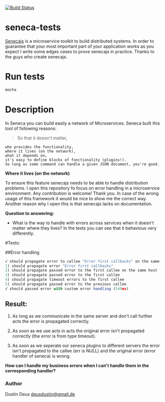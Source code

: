 [![Build Status](https://travis-ci.org/StarpTech/seneca-tests.svg?branch=master)](https://travis-ci.org/StarpTech/seneca-tests)

# seneca-tests
[Senecajs](https://github.com/senecajs/seneca) is a microservice toolkit to build distributed systems. In order to guarantee that your most important part of your application works as you expect I write some edges cases to prove senecajs in practice. Thanks to the guys who create senecajs.

# Run tests

```js
mocha
````

# Description
In Seneca you can build easily a network of Microservices. Seneca built this tool of following reasons:

> So that it doesn't matter,

    who provides the functionality,
    where it lives (on the network),
    what it depends on,
    it's easy to define blocks of functionality (plugins!).
    So long as some command can handle a given JSON document, you're good.

**Where it lives (on the network)**

To ensure this feature senecajs needs to be able to handle distribution problems. I open this repository fo focus on error handling in a microservice environment.
Any contribution is welcome! Thank you. In case of the wrong usage of this framework it would be nice to show me the correct way. Another reason why I open this is that senecajs lacks on documentation.

**Question to answering:**

- What is the way to handle with errors across services when it doesn't matter where they lives? In the tests you can see that it behavious very differently.

#Tests:

##Error handling
```js
√ should propagate error to callee "Error first callbacks" on the same host (315ms)
1) should propagate error "Error first callbacks"
2) should propagate passed error to the first callee on the same host
3) should propagate passed error to the first callee
4) should propagate timeout errors to the first callee
5) should propagate passed error to the previous callee
√ should passed error with custom error handling (549ms)
```

## Result:
1) As long as we communicate in the same server and don't call further acts the error is propagated correctly.

2) As soon as we use acts in acts the original error isn't propagated correctly (the error is from type timeout).

3) As soon as we seperate our seneca plugins to different servers the error isn't propagated to the callee (err is NULL) and the
original error (error handler of seneca) is wrong.


__How can I handle my business errors when I can't handle them in the corresponding handler?__



### Author
Dustin Deus <deusdustin@gmail.de>
